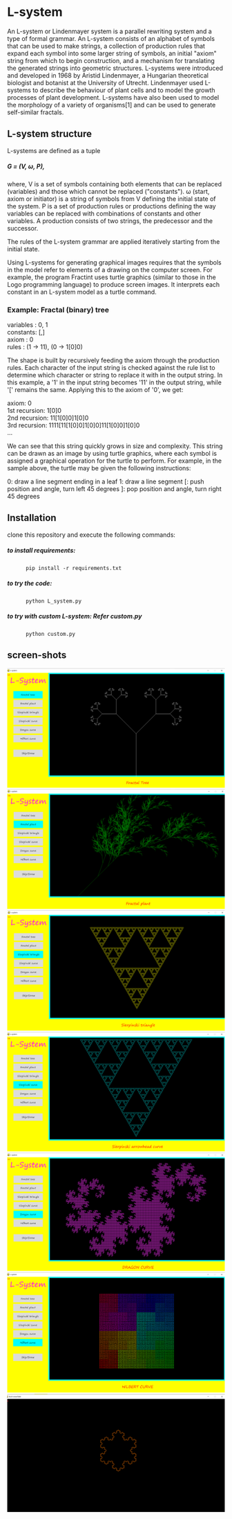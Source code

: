 # L-system
An L-system or Lindenmayer system is a parallel rewriting system and a type of formal grammar. An L-system consists of an alphabet of symbols that can be used to make strings, a collection of production rules that expand each symbol into some larger string of symbols, an initial "axiom" string from which to begin construction, and a mechanism for translating the generated strings into geometric structures. L-systems were introduced and developed in 1968 by Aristid Lindenmayer, a Hungarian theoretical biologist and botanist at the University of Utrecht. Lindenmayer used L-systems to describe the behaviour of plant cells and to model the growth processes of plant development. L-systems have also been used to model the morphology of a variety of organisms[1] and can be used to generate self-similar fractals.


## L-system structure
L-systems are defined as a tuple
##### G = (V, ω, P),
where,
V is a set of symbols containing both elements that can be replaced (variables) and those which cannot be replaced ("constants").
ω (start, axiom or initiator) is a string of symbols from V defining the initial state of the system.
P is a set of production rules or productions defining the way variables can be replaced with combinations of constants and other variables. A production consists of two strings, the predecessor and the successor.

The rules of the L-system grammar are applied iteratively starting from the initial state. 

Using L-systems for generating graphical images requires that the symbols in the model refer to elements of a drawing on the computer screen. For example, the program Fractint uses turtle graphics (similar to those in the Logo programming language) to produce screen images. It interprets each constant in an L-system model as a turtle command.

### Example: Fractal (binary) tree
  variables : 0, 1  
  constants: [,]  
  axiom : 0   
  rules : (1 → 11), (0 → 1[0]0)

   The shape is built by recursively feeding the axiom through the production rules. Each character of the input string is checked         against the rule list to determine which character or string to replace it with in the output string. In this example, a '1' in the     input string becomes '11' in the output string, while '[' remains the same. Applying this to the axiom of '0', we get:

  axiom:	0     
  1st recursion:	1[0]0    
  2nd recursion:	11[1[0]0]1[0]0      
  3rd recursion:	1111[11[1[0]0]1[0]0]11[1[0]0]1[0]0      
  …   

   We can see that this string quickly grows in size and complexity. This string can be drawn as an image by using turtle graphics,        where   each symbol is assigned a graphical operation for the turtle to perform. For example, in the sample above, the turtle may be    given the following instructions:

  0: draw a line segment ending in a leaf
  1: draw a line segment
  [: push position and angle, turn left 45 degrees
  ]: pop position and angle, turn right 45 degrees
  


## Installation
clone this repository and execute the following commands:
   ##### to install requirements:
          pip install -r requirements.txt 
   ##### to try the code:
          python L_system.py
   ##### to try with custom L-system: Refer custom.py
          python custom.py
  
## screen-shots
<img src="./outputs/bt.png">
<img src="./outputs/plant.png">
<img src="./outputs/st.png">
<img src="./outputs/sc.png">
<img src="./outputs/dc.png">
<img src="./outputs/hc.png">
<img src="./outputs/kc.png">
